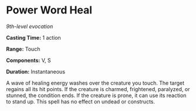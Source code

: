 <title>Power Word Heal</title>

# Power Word Heal

_9th-level evocation_

**Casting Time:** 1 action

**Range:** Touch

**Components:** V, S

**Duration:** Instantaneous

A wave of healing energy washes over the
creature you touch. The target regains all
its hit points. If the creature is charmed,
frightened, paralyzed, or stunned, the
condition ends. If the creature is prone, it
can use its reaction to stand up. This spell
has no effect on undead or constructs.



